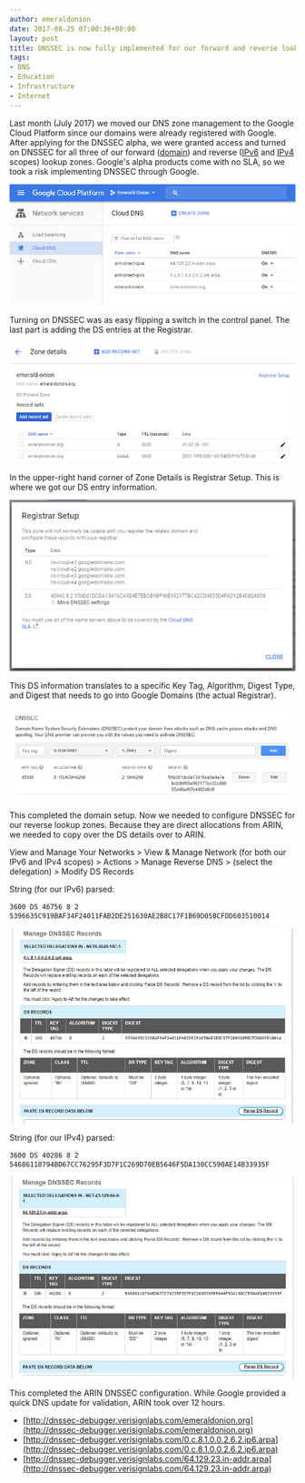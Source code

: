 ```yaml
---
author: emeraldonion
date: 2017-08-25 07:00:36+00:00
layout: post
title: DNSSEC is now fully implemented for our forward and reverse lookup zones
tags:
- DNS
- Education
- Infrastructure
- Internet
---
```


Last month (July 2017) we moved our DNS zone management to the Google Cloud Platform since our domains were already registered with Google. After applying for the DNSSEC alpha, we were granted access and turned on DNSSEC for all three of our forward ([domain](http://dnssec-debugger.verisignlabs.com/emeraldonion.org)) and reverse ([IPv6](http://dnssec-debugger.verisignlabs.com/0.c.8.1.0.0.2.6.2.ip6.arpa) and [IPv4](http://dnssec-debugger.verisignlabs.com/64.129.23.in-addr.arpa) scopes) lookup zones. Google's alpha products come with no SLA, so we took a risk implementing DNSSEC through Google.

![](/images/eo-gcp-dns-zones.png)

Turning on DNSSEC was as easy flipping a switch in the control panel. The last part is adding the DS entries at the Registrar.

![](/images/eo-gcp-dns-zone-detail.png)

In the upper-right hand corner of Zone Details is Registrar Setup. This is where we got our DS entry information.

![](/images/eo-gcp-dns-registrar-setup.png)

This DS information translates to a specific Key Tag, Algorithm, Digest Type, and Digest that needs to go into Google Domains (the actual Registrar).

![](/images/eo-gcp-dns-registrar-ds-config.png)

This completed the domain setup. Now we needed to configure DNSSEC for our reverse lookup zones. Because they are direct allocations from ARIN, we needed to copy over the DS details over to ARIN.

View and Manage Your Networks > View & Manage Network (for both our IPv6 and IPv4 scopes) > Actions > Manage Reverse DNS > (select the delegation) > Modify DS Records

String (for our IPv6) parsed:

```
3600 DS 46756 8 2 5396635C919BAF34F24011FAB2DE251630AE2B8C17F1B69D05BCFDD603510014
```

![](/images/eo-gcp-dns-arin-v6-ds-config.png)

String (for our IPv4) parsed:

```
3600 DS 40286 8 2 54686118794BD67CC76295F3D7F1C269D70EB5646F5DA130CC590AE14B33935F
```

![](/images/eo-gcp-dns-arin-v4-ds-config.png)

This completed the ARIN DNSSEC configuration. While Google provided a quick DNS update for validation, ARIN took over 12 hours.
 	
* [http://dnssec-debugger.verisignlabs.com/emeraldonion.org](http://dnssec-debugger.verisignlabs.com/emeraldonion.org)
* [http://dnssec-debugger.verisignlabs.com/0.c.8.1.0.0.2.6.2.ip6.arpa](http://dnssec-debugger.verisignlabs.com/0.c.8.1.0.0.2.6.2.ip6.arpa)
* [http://dnssec-debugger.verisignlabs.com/64.129.23.in-addr.arpa](http://dnssec-debugger.verisignlabs.com/64.129.23.in-addr.arpa)
